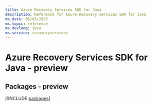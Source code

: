 ```yaml
---
title: Azure Recovery Services SDK for Java
description: Reference for Azure Recovery Services SDK for Java
ms.date: 06/03/2025
ms.topic: reference
ms.devlang: java
ms.service: recoveryservices
---
```

# Azure Recovery Services SDK for Java - preview
## Packages - preview
[!INCLUDE [packages](recovery-services-index.md)]